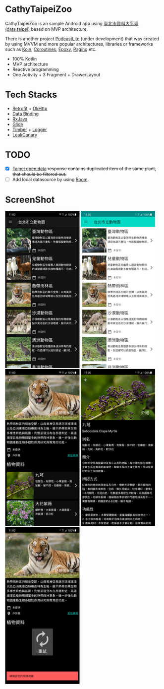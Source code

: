 # CathyTaipeiZoo

CathyTaipeiZoo is an sample Android app using [臺北市資料大平臺 (data.taipei)](https://data.taipei/#/) based on MVP architecture.

There is another project [PodcastLite](https://github.com/vm6kj/PodcastLite) (under development) that was created by using MVVM and more popular architectures, libraries or frameworks such as [Koin](https://insert-koin.io/), [Coroutines](https://developer.android.com/kotlin/coroutines), [Epoxy](https://github.com/airbnb/epoxy), [Paging](https://developer.android.com/topic/libraries/architecture/paging) etc.

- 100% Kotlin
- MVP architecture
- Reactive programming
- One Activity + 3 Fragment + DrawerLayout

# Tech Stacks

- [Retrofit](https://github.com/square/retrofit) + [OkHttp](https://square.github.io/okhttp/)
- [Data Binding](https://developer.android.com/topic/libraries/data-binding)
- [RxJava](https://github.com/ReactiveX/RxJava)
- [Glide](https://github.com/bumptech/glide)
- [Timber](https://github.com/JakeWharton/timber) + [Logger](https://github.com/orhanobut/logger)
- [LeakCanary](https://square.github.io/leakcanary/)

# TODO

- [x] ~~[Taipei open data](https://data.taipei/#/dataset/detail?id=48c4d6a7-4b09-4d1f-9739-ee837d302bd1) response contains duplicated item of the same plant, that should be filtered out.~~
- [ ] Add local datasource by using [Room](https://developer.android.com/training/data-storage/room).

# ScreenShot

<div align=left>
    <img src=https://github.com/vm6kj/CathyTaipeiZoo/blob/main/images/CathayTaipeiZoo_1.png width=240 />
    <img src=https://github.com/vm6kj/CathyTaipeiZoo/blob/main/images/CathayTaipeiZoo_2.png width=240 />
    <img src=https://github.com/vm6kj/CathyTaipeiZoo/blob/main/images/CathayTaipeiZoo_3.png width=240 />
    <img src=https://github.com/vm6kj/CathyTaipeiZoo/blob/main/images/CathayTaipeiZoo_4.png width=240 />
    <img src=https://github.com/vm6kj/CathyTaipeiZoo/blob/main/images/CathayTaipeiZoo_5.png width=240 />
</div>